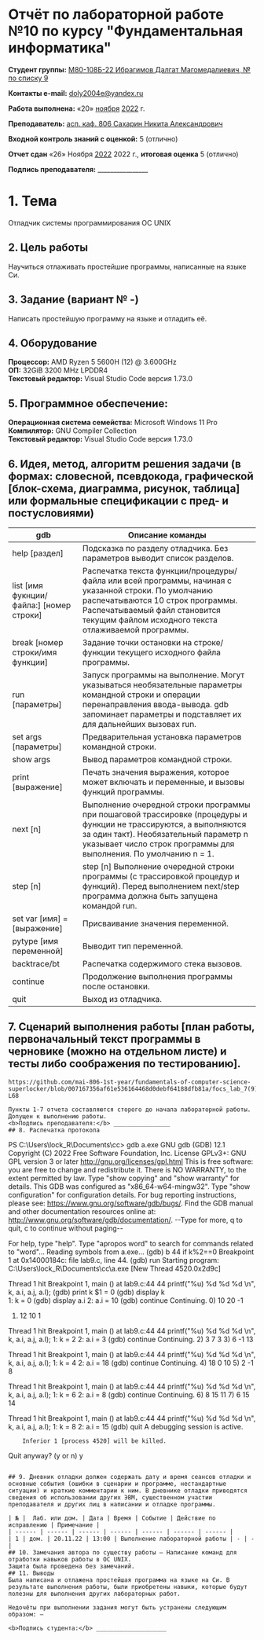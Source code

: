 # Отчёт по лабораторной работе №10 по курсу "Фундаментальная информатика"

<b>Студент группы:</b> <ins>М80-108Б-22 Ибрагимов Далгат Магомедалиевич, № по списку 9</ins> 

<b>Контакты e-mail:</b> <ins>doly2004e@yandex.ru</ins>

<b>Работа выполнена:</b> «20» <ins>ноября</ins> <ins>2022</ins> г.

<b>Преподаватель:</b> <ins>асп. каф. 806 Сахарин Никита Александрович</ins>

<b>Входной контроль знаний с оценкой:</b> 5 (отлично) <ins></ins>

<b>Отчет сдан</b> «26» <ins></ins> Ноября <ins>2022</ins> 2022 г., <b>итоговая оценка</b> 5 (отлично)  <ins></ins>

<b>Подпись преподавателя:</b> ________________


# 1. Тема
Отладчик системы программирования ОС UNIX
## 2. Цель работы
Научиться отлаживать простейшие программы, написанные на языке Си.
## 3. Задание (вариант № -)
Написать простейшую программу на языке и отладить её.
## 4. Оборудование
<b>Процессор:</b> AMD Ryzen 5 5600H (12) @ 3.600GHz<br/>
<b>ОП:</b> 32GiB 3200 MHz LPDDR4<br/>
<b>Текстовый редактор:</b> Visual Studio Code версия 1.73.0 <br/>
## 5. Программное обеспечение:
<b>Операционная система семейства:</b> Microsoft Windows 11 Pro <br/>
<b>Компилятор:</b> GNU Compiler Collection <br/>
<b>Текстовый редактор:</b> Visual Studio Code версия 1.73.0 <br/>
## 6. Идея, метод, алгоритм решения задачи (в формах: словесной, псевдокода, графической [блок-схема, диаграмма, рисунок, таблица] или формальные спецификации с пред- и постусловиями)

| gdb |  Описание команды |
| ------ | ------ |
| help [раздел] | Подсказка по разделу отладчика. Без параметров выводит список разделов. |
| list [имя фукнции/файла:] [номер строки] | Распечатка текста функции/процедуры/файла или всей программы, начиная с указанной строки. По умолчанию распечатываются 10 строк программы. Распечатываемый файл становится текущим файлом исходного текста отлаживаемой программы. |
| break [номер строки/имя функции] | Задание точки остановки на строке/функции текущего исходного файла программы. |
| run [параметры] | Запуск программы на выполнение. Могут указываться необязательные параметры командной строки и операции перенаправления ввода-вывода. gdb запоминает параметры и подставляет их для дальнейших вызовах run. |
| set args [параметры] | Предварительная установка параметров командной строки. |
| show args | Вывод параметров командной строки. |
| print [выражение] | Печать значения выражения, которое может включать и переменные, и вызовы функций программы. |
| next [n] | Выполнение очередной строки программы при пошаговой трассировке (процедуры и функции не трассируются, а выполняются за один такт). Необязательный параметр n указывает число строк программы для выполнения. По умолчанию n = 1. |
| step [n] | step [n]	Выполнение очередной строки программы (с трассировкой процедур и функций). Перед выполнением next/step программа должна быть запущена командой run. |
| set var [имя] = [выражение] | Присваивание значения переменной. |
| pytype [имя переменной] | Выводит тип переменной. |
| backtrace/bt | Распечатка содержимого стека вызовов. |
| continue | Продолжение выполнения программы после остановки. |
| quit | Выход из отладчика. |

## 7. Сценарий выполнения работы [план работы, первоначальный текст программы в черновике (можно на отдельном листе) и тесты либо соображения по тестированию]. 
```
https://github.com/mai-806-1st-year/fundamentals-of-computer-science-superlocker/blob/007167356af61e536164468d0debf64188dfb81a/focs_lab_7(9)/lab9.c#L1-L68

Пункты 1-7 отчета составляются сторого до начала лабораторной работы.
Допущен к выполнению работы.  
<b>Подпись преподавателя:</b> ________________
## 8. Распечатка протокола 
```

PS C:\Users\lock_R\Documents\cc> gdb a.exe
GNU gdb (GDB) 12.1
Copyright (C) 2022 Free Software Foundation, Inc.
License GPLv3+: GNU GPL version 3 or later <http://gnu.org/licenses/gpl.html>
This is free software: you are free to change and redistribute it.
There is NO WARRANTY, to the extent permitted by law.
Type "show copying" and "show warranty" for details.
This GDB was configured as "x86_64-w64-mingw32".
Type "show configuration" for configuration details.
For bug reporting instructions, please see:
<https://www.gnu.org/software/gdb/bugs/>.
Find the GDB manual and other documentation resources online at:
    <http://www.gnu.org/software/gdb/documentation/>.
--Type <RET> for more, q to quit, c to continue without paging--

For help, type "help".
Type "apropos word" to search for commands related to "word"...
Reading symbols from a.exe...
(gdb) b 44 if k%2==0
Breakpoint 1 at 0x14000184c: file lab9.c, line 44.
(gdb) run
Starting program: C:\Users\lock_R\Documents\cc\a.exe 
[New Thread 4520.0x2d9c]

Thread 1 hit Breakpoint 1, main () at lab9.c:44
44              printf("%u) %d %d %d \n", k, a.i, a.j, a.l);
(gdb) print k
$1 = 0
(gdb) display k  
1: k = 0
(gdb) display a.i
2: a.i = 10
(gdb) continue 
Continuing.
0) 10 20 -1
1) 12 10 1

Thread 1 hit Breakpoint 1, main () at lab9.c:44
44              printf("%u) %d %d %d \n", k, a.i, a.j, a.l);
1: k = 2
2: a.i = 3
(gdb) continue 
Continuing.
2) 3 7 3
3) 6 -1 13

Thread 1 hit Breakpoint 1, main () at lab9.c:44
44              printf("%u) %d %d %d \n", k, a.i, a.j, a.l);
1: k = 4
2: a.i = 18
(gdb) continue 
Continuing.
4) 18 0 10
5) 2 -1 8

Thread 1 hit Breakpoint 1, main () at lab9.c:44
44              printf("%u) %d %d %d \n", k, a.i, a.j, a.l);
1: k = 6
2: a.i = 8
(gdb) continue 
Continuing.
6) 8 15 11
7) 6 15 14

Thread 1 hit Breakpoint 1, main () at lab9.c:44
44              printf("%u) %d %d %d \n", k, a.i, a.j, a.l);
1: k = 8
2: a.i = 15
(gdb) quit
A debugging session is active.

        Inferior 1 [process 4520] will be killed.

Quit anyway? (y or n) y

```

## 9. Дневник отладки должен содержать дату и время сеансов отладки и основные события (ошибки в сценарии и программе, нестандартные ситуации) и краткие комментарии к ним. В дневнике отладки приводятся сведения об использовании других ЭВМ, существенном участии преподавателя и других лиц в написании и отладке программы.

| № |  Лаб. или дом. | Дата | Время | Событие | Действие по исправлению | Примечание |
| ------ | ------ | ------ | ------ | ------ | ------ | ------ |
| 1 | дом. | 20.11.22 | 13:00 | Выполнение лабораторной работы | - | - |
## 10. Замечания автора по существу работы — Написание команд для отработки навыков работы в ОС UNIX.
Защита была проведена без замечаний.
## 11. Выводы
Была написана и отлажена простейшая программа на языке на Си. В результате выполнения работы, были приобретены навыки, которые будут полезны для выполнения других лабораторных работ.

Недочёты при выполнении задания могут быть устранены следующим образом: —

<b>Подпись студента:</b> ____________________

